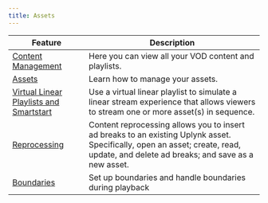 ```yaml
---
title: Assets
---
```


|Feature|Description|
|---|---|
|[Content Management](/uplynk/manage/assets/content_management)|Here you can view all your VOD content and playlists.|
|[Assets](/uplynk/manage/assets/content_management/#assets)|Learn how to manage your assets.|
|[Virtual Linear Playlists and Smartstart](/uplynk/manage/assets/virtual_linear_playlists_and_smartstart)|Use a virtual linear playlist to simulate a linear stream experience that allows viewers to stream one or more asset(s) in sequence.|
|[Reprocessing](/uplynk/manage/assets/reprocessing)|Content reprocessing allows you to insert ad breaks to an existing Uplynk asset. Specifically, open an asset; create, read, update, and delete ad breaks; and save as a new asset.|
|[Boundaries](/uplynk/manage/assets/boundaries)|Set up boundaries and handle boundaries during playback|
